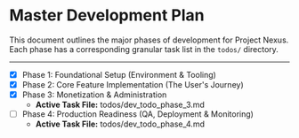 # Master Development Plan

This document outlines the major phases of development for Project Nexus. Each phase has a corresponding granular task list in the `todos/` directory.

---

- [x] Phase 1: Foundational Setup (Environment & Tooling)
- [x] Phase 2: Core Feature Implementation (The User's Journey)
- [x] Phase 3: Monetization & Administration
    - **Active Task File:** todos/dev_todo_phase_3.md
- [ ] Phase 4: Production Readiness (QA, Deployment & Monitoring)
    - **Active Task File:** todos/dev_todo_phase_4.md